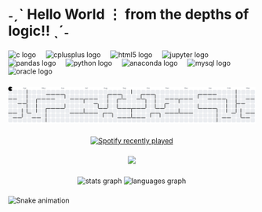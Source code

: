<h1 align="left">˗ˏˋ Hello World ⋮ from the depths of logic!! ˎˊ˗</h1>

###

<div align="left">
  <img src="https://cdn.jsdelivr.net/gh/devicons/devicon/icons/c/c-original.svg" height="40" alt="c logo"  />
  <img width="12" />
  <img src="https://cdn.jsdelivr.net/gh/devicons/devicon/icons/cplusplus/cplusplus-original.svg" height="40" alt="cplusplus logo"  />
  <img width="12" />
  <img src="https://cdn.jsdelivr.net/gh/devicons/devicon/icons/html5/html5-original.svg" height="40" alt="html5 logo"  />
  <img width="12" />
  <img src="https://cdn.jsdelivr.net/gh/devicons/devicon/icons/jupyter/jupyter-original.svg" height="40" alt="jupyter logo"  />
  <img width="12" />
  <img src="https://cdn.jsdelivr.net/gh/devicons/devicon/icons/pandas/pandas-original.svg" height="40" alt="pandas logo"  />
  <img width="12" />
  <img src="https://cdn.jsdelivr.net/gh/devicons/devicon/icons/python/python-original.svg" height="40" alt="python logo"  />
  <img width="12" />
  <img src="https://cdn.jsdelivr.net/gh/devicons/devicon/icons/anaconda/anaconda-original.svg" height="40" alt="anaconda logo"  />
  <img width="12" />
  <img src="https://cdn.jsdelivr.net/gh/devicons/devicon/icons/mysql/mysql-original.svg" height="40" alt="mysql logo"  />
  <img width="12" />
  <img src="https://cdn.jsdelivr.net/gh/devicons/devicon/icons/oracle/oracle-original.svg" height="40" alt="oracle logo"  />
</div>

###


<picture>
  <source media="(prefers-color-scheme: dark)" srcset="https://raw.githubusercontent.com/abozanona/abozanona/output/pacman-contribution-graph-dark.svg">
  <source media="(prefers-color-scheme: light)" srcset="https://raw.githubusercontent.com/abozanona/abozanona/output/pacman-contribution-graph.svg">
  <img alt="pacman contribution graph" src="https://raw.githubusercontent.com/abozanona/abozanona/output/pacman-contribution-graph.svg">
</picture>


###

<div align="center">
  <a href="https://open.spotify.com/user/31mtucexfrhh4xd6szf7u2vh7p54">
    <img src="https://spotify-recently-played-readme.vercel.app/api?user=31mtucexfrhh4xd6szf7u2vh7p54&count=10&unique=false" alt="Spotify recently played"  />
  </a>
</div>

###

<div align="center">
  <img src="https://profile-counter.glitch.me/tfxhk/count.svg?"  />
</div>

###

<div align="center">
  <img src="https://github-readme-stats.vercel.app/api?username=tfxhk&hide_title=false&hide_rank=false&show_icons=true&include_all_commits=true&count_private=true&disable_animations=false&theme=dracula&locale=en&hide_border=false&order=1" height="150" alt="stats graph"  />
  <img src="https://github-readme-stats.vercel.app/api/top-langs?username=tfxhk&locale=en&hide_title=false&layout=compact&card_width=320&langs_count=5&theme=dracula&hide_border=false&order=2" height="150" alt="languages graph"  />
</div>

###

<img src="https://raw.githubusercontent.com/tfxhk/tfxhk/output/snake.svg" alt="Snake animation" />

###
